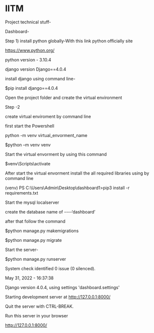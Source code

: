 # IITM

Project technical stuff-

Dashboard-

Step 1) 
 install python globally-With this link python officially site
	
https://www.python.org/

python version    -   3.10.4

django version Django==4.0.4

install django using command line-

$pip install django==4.0.4

Open the project folder and create the virtual environment

Step -2 

create virtual enviroment by command line

first start the Powershell

python -m venv virtual_envorment_name

$python –m venv venv

Start the virtual envorment by using this command

$venv\Scripts\activate

After start the virtual envorment install the all required libraries using by command line

(venv) PS C:\Users\Admin\Desktop\dashboard1>pip3 install -r requirements.txt

Start the mysql localserver 


create the database name of ----‘dashboard’

after that follow the command


$python manage.py makemigrations

$python manage.py migrate

Start the server-

$python manage.py runserver

System check identified 0 issue (0 silenced).

May 31, 2022 - 16:37:38

Django version 4.0.4, using settings 'dashboard.settings'

Starting development server at http://127.0.0.1:8000/

Quit the server with CTRL-BREAK.

Run this server in your browser

http://127.0.0.1:8000/ 


